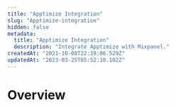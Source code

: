 ```yaml
---
title: "Apptimize Integration"
slug: "Apptimize-integration"
hidden: false
metadata: 
  title: "Apptimize Integration"
  description: "Integrate Apptimize with Mixpanel."
createdAt: "2021-10-08T22:39:06.529Z"
updatedAt: "2023-03-25T05:52:10.102Z"
---
```


# Overview
